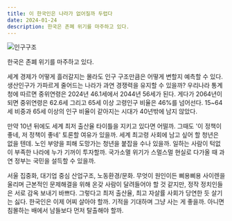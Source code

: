 ```yaml
---
title: 이 한국인은 나라가 없어질까 두렵다
date: 2024-01-24
description: 한국은 존폐 위기를 마주하고 있다.
---
```

![인구구조](https://micro.kangminsuk.com/uploads/2024/-20240124193717.png)

한국은 존폐 위기를 마주하고 있다.

세계 경제가 어떻게 흘러갈지는 몰라도 인구 구조만큼은 어떻게 변할지 예측할 수 있다. 생산인구가 가파르게 줄어드는 나라가 과연 경쟁력을 유지할 수 있을까? 우리나라 통계청에 따르면 중위연령은 2024년 46.1세에서  2044년 56세가 된다. 게다가 2064년이 되면 중위연령은 62.6세 그리고 65세 이상 고령인구 비율은 46%를 넘어선다. 15~64세 비중과 65세 이상의 인구 비율이 같아지는 시대가 40년밖에 남지 않았다.

만약 10년 뒤에도 세계 최저 출산율 타이틀을 지키고 있다면 어떨까. 그때도 '이 정책이 좋네, 저 정책이 좋네' 토론할 여유가 있을까. 세계 최고령 사회에 남고 싶어 할 청년은 없을 텐데. 노인 부양을 피해 도망가는 청년을 붙잡을 수나 있을까. 일하는 사람이 턱없이 부족한 나라에 누가 기꺼이 투자할까. 국가소멸 위기가 스멀스멀 현실로 다가올 때 과연 정부는 국민을 설득할 수 있을까.

서울 집중화, 대기업 중심 산업구조, 노동환경/문화. 무엇이 원인이든 삐용삐용 사이렌을 울리며 근본적인 문제해결을 위해 온갖 사람이 달려들어야 할 것 같지만, 정작 정치인들은 서로 감옥 보내기 바쁘다. 그렇다고 최저 출산율, 최고 자살률 사회가 당연한 듯 살기는 싫다. 한국인은 이제 어찌 살아야 할까. 기적을 기대하며 그냥 사는 게 좋을까. 아니면 침몰하는 배에서 남들보다 먼저 탈출해야 할까.